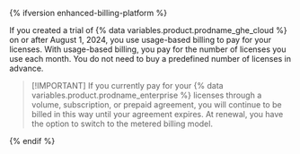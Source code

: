 {% ifversion enhanced-billing-platform %}

If you created a trial of {% data variables.product.prodname_ghe_cloud %} on or after August 1, 2024, you use usage-based billing to pay for your licenses. With usage-based billing, you pay for the number of licenses you use each month. You do not need to buy a predefined number of licenses in advance.

> [!IMPORTANT] If you currently pay for your {% data variables.product.prodname_enterprise %} licenses through a volume, subscription, or prepaid agreement, you will continue to be billed in this way until your agreement expires. At renewal, you have the option to switch to the metered billing model.

{% endif %}
